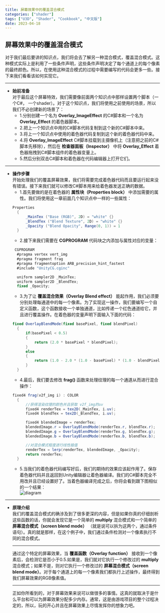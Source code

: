 ```yaml
---
title: 屏幕效果中的覆盖混合模式
categories: ["shader"]
tags: ["U3D", "Shader", "Cookbook", "中文版"]
date: 2023-04-18
---
```


## 屏幕效果中的覆盖混合模式   
对于我们最后要讲的知识点，我们将会去了解另一种混合模式，覆盖混合模式。这种模式实际上是利用了一些条件声明，这些条件声明决定了每个通道上的每个像素的最终颜色。所以，在使用这种混合模式的过程中需要编写的代码会更多一些。接下来我们看看该如何实现它。   


***   

- **始前准备**   
  对于最后这个屏幕特效，我们需要像前面两个知识点中那样设置两个脚本（一个C#， 一个shader）。对于这个知识点，我们将使用之前使用的场景，所以我们不必创建新的场景了：   
  - 1.分别创建一个名为 **Overlay_ImageEffect** 的C#脚本和一个名为 **Overlay_Effect** 的着色器脚本。
  - 2.把上一个知识点中用的C#脚本代码复制到这个新的C#脚本中来。
  - 3.将上一个知识点中使用的着色器代码复制到这个新的着色器代码中来。
  - 4.将 **Overlay_ImageEffect** C#脚本挂载到主摄像机上（注意把之前的C#脚本先移除），然后在 **检查器面板（Inspector）** 中将 **Overlay_Effect** 着色器拖拽到C#脚本组件的着色器变量上。
  - 5.然后分别双击C#脚本和着色器在代码编辑器上打开它们。   



***   

- **操作步骤**   
  开始处理我们的覆盖屏幕效果，我们将需要完成着色器代码而且要运行起来没有错误。接下来我们就可以修改C#脚本用来给着色器发送正确的数据。
  - 1.首先要做的是在着色器的 **属性块（Properties block）** 中添加需要的属性。我们将使用这一章前面几个知识点中一样的一些属性：   
  ```c#
  Properties
    {
        _MainTex ("Base (RGB)", 2D) = "white" {}
        _BlendTex ("Blend Texture", 2D) = "white" {}
        _Opacity ("Blend Opacity", Range(0, 1)) = 1
    }
  ```
  - 2.接下来我们需要在 **CGPROGRAM** 代码块之内添加与属性对应的变量：    
  ```c#
   CGPROGRAM
    #pragma vertex vert_img
    #pragma fragment frag
    #pragma fragmentoption ARB_precision_hint_fastest
    #include "UnityCG.cginc"

    uniform sampler2D _MainTex;
    uniform sampler2D _BlendTex;
    fixed _Opacity;
  ```
  - 3.为了让 **覆盖混合效果（Overlay Blend effect）** 能起作用，我们必须要分别处理每通道中的每一个像素。为了实现这一操作，我们要编写一个自定义函数，这个函数接收一个单独通道，比如传递一个红色通道给它，并且进行覆盖操作。在着色器的变量声明下面输入下面的代码：   
  ```c#
  fixed OverlayBlendMode(fixed basePixel, fixed blendPixel)
    {
        if(basePixel < 0.5)
        {
            return (2.0 * basePixel * blendPixel);
        }
        else
        {
            return (1.0 - 2.0 * (1.0 - basePixel) * (1.0 - blendPixel));
        }
    }
  ```
  - 4.最后，我们要去修改 **frag()** 函数来处理纹理的每一个通道从而进行混合操作：   
  ```c#
  fixed4 frag(v2f_img i) : COLOR
    {
        //获得渲染纹理的颜色并且获取 v2f_img的uv
        fixed4 renderTex = tex2D(_MainTex, i.uv);
        fixed4 blendTex = tex2D(_BlendTex, i.uv);

        fixed4 blendedImage = renderTex;
        blendedImage.r = OverlayBlendMode(renderTex.r, blendTex.r);
        blendedImage.g = OverlayBlendMode(renderTex.g, blendTex.g);
        blendedImage.b = OverlayBlendMode(renderTex.b, blendTex.b);

        //对混合模式程度进行线性插值
        renderTex = lerp(renderTex, blendedImage, _Opacity);
        return renderTex;
    }
  ```
  - 5.当我们的着色器代码编写好后，我们的期待的效果应该起作用了。保存着色器代码并且返回到Unity编辑器让着色器编译。我们的C#脚本完全不用改并且已经设置好了。当着色器编译完成之后，你将会看到跟下图相似的一个结果：   
  ![diagram](/game-tech-post/img/shader_book/diagram97.png)   




***   

- **原理介绍**   
  我们的覆盖混合模式的确涉及到了很多更深的内容，但是如果你真的仔细剖析这些函数的话，你就会发现它是一个简单的 **multiply** 混合模式和一个简单的 **屏幕混合模式（screen blend mode）** （就是说可以拆为这两个，通过条件语句）。真的就是那样，在这个例子中，我们通过条件检测对一个像素执行不同的混合模式。   
  ***   
  通过这个特定的屏幕效果，当 **覆盖函数（Overlay function）** 接收到一个像素后，会检测它是否小于0.5.如果是，我们就对它执行一个修改过的 **multiply** 混合模式；如果不是，则对它执行一个修改过的 **屏幕混合模式（screen blend mode）**。对于每个通道上的每一个像素我们都执行上述操作，最终得到我们屏幕效果的RGB像素值。   
  ***   
  正如你所看到的，对于屏幕效果来说可以做很多的事情。这真的就取决于是什么平台和可以为屏幕效果分配多少内存。通常，这是由游戏项目的整个过程决定的，所以，玩的开心并且在屏幕效果上尽情发挥你的想象力吧。   

